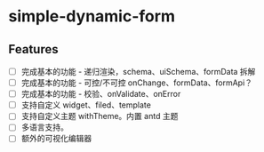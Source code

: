 # simple-dynamic-form

## Features

- [ ] 完成基本的功能 - 递归渲染，schema、uiSchema、formData 拆解
- [ ] 完成基本的功能 - 可控/不可控 onChange、formData、formApi？
- [ ] 完成基本的功能 - 校验、onValidate、onError
- [ ] 支持自定义 widget、filed、template
- [ ] 支持自定义主题 withTheme。内置 antd 主题
- [ ] 多语言支持。
- [ ] 额外的可视化编辑器
